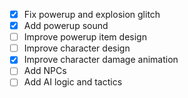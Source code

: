 - [x] Fix powerup and explosion glitch
- [x] Add powerup sound
- [ ] Improve powerup item design
- [ ] Improve character design
- [x] Improve character damage animation
- [ ] Add NPCs
- [ ] Add AI logic and tactics
